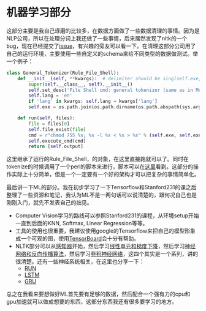 # 机器学习部分

这部分主要是我自己琢磨的比较多，在数据方面做了一些数据清理的事情。因为是NLP公司，所以在处理分词上我还做了一些事情，后来居然发现了nltk的一个bug，现在已经提交了[issue](https://github.com/nltk/nltk_data/issues/85)，有兴趣的旁友可以看一下。在清理这部分公司用了自己的运行环境，主要使用一些自定义的schema来给不同类型的数据做测试。举一个例子：

```python
class General_Tokenizer(Rule_File_Shell):
    def __init__(self, **kwargs):  # delimiter should be singlself.exe, e char
        super(self.__class__, self).__init__()
        self.set_desc('File Shell cmd: general tokenizer (same as in Moses)', self)
        self.lang = 'en'
        if 'lang' in kwargs: self.lang = kwargs['lang']
        self.exe = os.path.join(os.path.dirname(os.path.abspath(sys.argv[0])), 'tokenizer', 'tokenizer.perl')

    def run(self, files):
        file = files[0]
        self.file_exist(file)
        cmd = r"chmod 755 %s; %s -l %s < %s > %s" % (self.exe, self.exe, self.lang, file, self.output)
        self.execute_cmd(cmd)
        return [self.output]
```

这里继承了运行的Rule_File_Shell，的对象，在这里直接跑就可以了。同时在tokenize的时候调用了一个perl的脚本来进行，脚本可以在[这里](https://github.com/moses-smt/mosesdecoder/blob/master/scripts/tokenizer/tokenizer.perl)看到。这部分的操作实际上十分简单，但是一个一定要有一个好的架构才可以把复杂的事情简单化。

最后讲一下ML的部分。我在初步学习了一下Tensorflow和Stanford231的课之后整理了一些资源和笔记，我认为ML不是一两句话可以说清楚的，跟何况自己也是刚刚入门，就先不发表自己的拙见。
* Computer Vision学习的路线可以参照Stanford231的课程，从环境setup开始一直到后面的KNN, Softmax, Linear Regression等等。
* 工具的使用也很重要，我建议使用google的Tensorflow来把自己的模型形象成一个可观的图，使用[TensorBoard](https://www.tensorflow.org/get_started/summaries_and_tensorboard)会十分有帮助。
* NLTK部分可以从[感知器](https://zybuluo.com/hanbingtao/note/433855)开始，然后学习[线性单元和梯度下降](https://zybuluo.com/hanbingtao/note/448086)，然后学习[神经网络和反向传播算法](https://zybuluo.com/hanbingtao/note/476663)，然后学习[卷积神经网络](https://zybuluo.com/hanbingtao/note/485480)，这四个其实是一个系列，讲的很清楚。还有一些神经系统相关，在这里也分享一下：
    * [RUN](http://karpathy.github.io/2015/05/21/rnn-effectiveness/)
    * [LSTM](http://www.jianshu.com/p/9dc9f41f0b29)
    * [GRU](https://arxiv.org/pdf/1406.1078v3.pdf)

总之在我看来要想做好ML首先要有足够的数据，然后配合一个强有力的cpu和gpu加速就可以做成想要的东西，这部分东西我还有很多要学习的地方。
